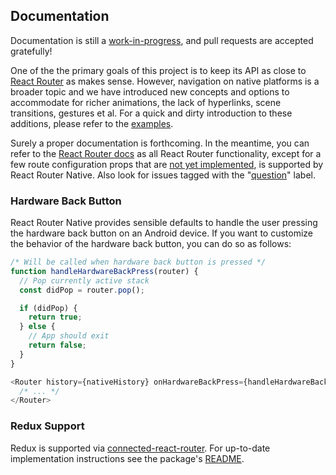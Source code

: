 ## Documentation

Documentation is still a [work-in-progress](https://github.com/jmurzy/react-router-native/issues), and pull requests are accepted gratefully!

One of the the primary goals of this project is to keep its API as close to [React Router](https://github.com/reactjs/react-router) as makes sense. However, navigation on native platforms is a broader topic and we have introduced new concepts and options to accommodate for richer animations, the lack of hyperlinks, scene transitions, gestures et al. For a quick and dirty introduction to these additions, please refer to the [examples](Examples.md).

Surely a proper documentation is forthcoming. In the meantime, you can refer to the [React Router docs](https://github.com/reactjs/react-router/tree/master/docs) as all React Router functionality, except for a few route configuration props that are [not yet implemented](https://github.com/jmurzy/react-router-native/blob/800622777e0dac89461e378d7e6d4e0d37872215/modules/Route.js#L31-L33), is supported by React Router Native. Also look for issues tagged with the "[question](https://github.com/jmurzy/react-router-native/issues?utf8=%E2%9C%93&q=label%3Aquestion%20)" label.

### Hardware Back Button

React Router Native provides sensible defaults to handle the user pressing the hardware back button on an Android device. If you want to customize the behavior of the hardware back button, you can do so as follows:

```js
/* Will be called when hardware back button is pressed */
function handleHardwareBackPress(router) {
  // Pop currently active stack
  const didPop = router.pop();

  if (didPop) {
    return true;
  } else {
    // App should exit
    return false;
  }
}

<Router history={nativeHistory} onHardwareBackPress={handleHardwareBackPress}>
  /* ... */
</Router>
```

### Redux Support

Redux is supported via [connected-react-router](https://github.com/supasate/connected-react-router). For up-to-date implementation instructions see the package's [README](https://github.com/supasate/connected-react-router/blob/master/README.md).
